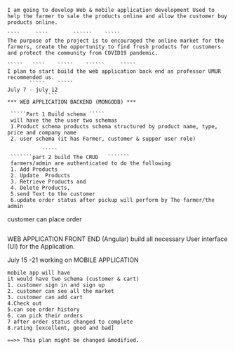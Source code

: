 ````
I am going to develop Web & mobile application development Used to help the farmer to sale the products online and allow the customer buy products online.

````     ````        ``````    `````
The purpose of the project is to encouraged the online market for the farmers, create the opportunity to find fresh products for customers and protect the community from COVID19 pandemic.

`````   ````    `````    ``````     `````
I plan to start build the web application back end as professor UMUR recommended us. 
       `````    `````
July 7 - july 12 
            ````
*** WEB APPLICATION BACKEND (MONGODB) ***
 
 `````Part 1 Build schema `````
 will have the the user two schemas
 1.Product schema products schema structured by product name, type, price and company name
 2. user schema (it has Farmer, customer & supper user role)
 
           ````` 
 ```````part 2 build The CRUD   ```````
 farmers/admin are authenticated to do the following
 1. Add Products
 2. Update  Products
 3. Retrieve Products and 
 4. Delete Products,
 5.send Text to the customer
 6.update order status after pickup will perform by The farmer/the admin
 ``````````
 customer can place order 
  
  ```````
``````````````
WEB APPLICATION FRONT END (Angular)
 build all necessary  User interface (UI) for the Application.

July 15 -21 working on MOBILE APPLICATION
 ```
mobile app will have 
it would have two schema (customer & cart)
 1. customer sign in and sign up
 2. customer can see all the market
 3. customer can add cart
 4.Check out
 5.can see order history
 6. can pick their orders
 7 after order status changed to complete
 8.rating [excellent, good and bad]

 ==>> This plan might be changed &modified.  

